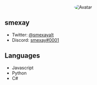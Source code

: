 <p align="center">
<img src="https://cdn.discordapp.com/icons/742169629698424924/a_b0fbcaf967c85ce0ffc7daf0cebcc35e.gif?size=128" alt="Avatar" style="border-radius: 75%;">
</p>
<h2>smexay</h2>

* Twitter: <a href="https://twitter.com/smexayalt">@smexayalt</a>
* Discord: <a href="https://discord.com/users/722930349276921888">smexay#0001</a>

<h2>Languages</h2>

* Javascript
* Python
* C#


